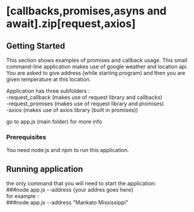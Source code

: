 # [callbacks,promises,asyns and await].zip[request,axios]



## Getting Started

This section shows examples of promises and callback usage. This small command-line application
makes use of google weather and location api. You are asked to give address (while starting program)
and then you are given temperature at this location.  

Application has three subfolders :  
  -request_callback (makes use of request library and callbacks)  
  -request_promises (makes use of request library and promises)  
  -axios (makes use of axios library (built in promises))  

go to app.js (main folder) for more info  

### Prerequisites

You need node.js and npm to run this application.  

## Running application

  the only command that you will need to start the application:  
###node app.js --address {your addres goes here}  
  for example :  
###node app.js --address "Mankato Mississippi"  
